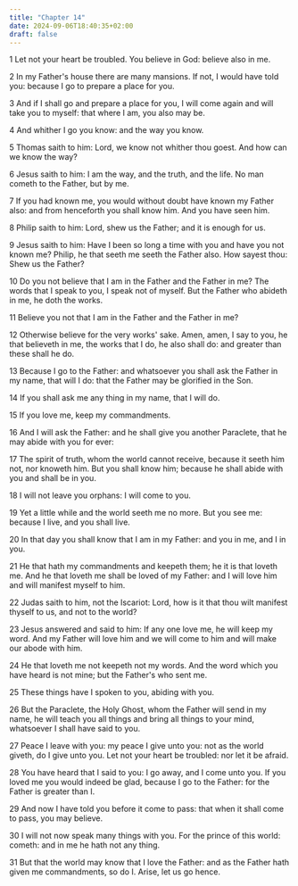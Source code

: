 ```yaml
---
title: "Chapter 14"
date: 2024-09-06T18:40:35+02:00
draft: false
---
```




1 Let not your heart be troubled. You believe in God: believe also in me.

2 In my Father's house there are many mansions. If not, I would have told you: because I go to prepare a place for you.

3 And if I shall go and prepare a place for you, I will come again and will take you to myself: that where I am, you also may be.

4 And whither I go you know: and the way you know.

5 Thomas saith to him: Lord, we know not whither thou goest. And how can we know the way?

6 Jesus saith to him: I am the way, and the truth, and the life. No man cometh to the Father, but by me.

7 If you had known me, you would without doubt have known my Father also: and from henceforth you shall know him. And you have seen him.

8 Philip saith to him: Lord, shew us the Father; and it is enough for us.

9 Jesus saith to him: Have I been so long a time with you and have you not known me? Philip, he that seeth me seeth the Father also. How sayest thou: Shew us the Father?

10 Do you not believe that I am in the Father and the Father in me? The words that I speak to you, I speak not of myself. But the Father who abideth in me, he doth the works.

11 Believe you not that I am in the Father and the Father in me?

12 Otherwise believe for the very works' sake. Amen, amen, I say to you, he that believeth in me, the works that I do, he also shall do: and greater than these shall he do.

13 Because I go to the Father: and whatsoever you shall ask the Father in my name, that will I do: that the Father may be glorified in the Son.

14 If you shall ask me any thing in my name, that I will do.

15 If you love me, keep my commandments.

16 And I will ask the Father: and he shall give you another Paraclete, that he may abide with you for ever:

17 The spirit of truth, whom the world cannot receive, because it seeth him not, nor knoweth him. But you shall know him; because he shall abide with you and shall be in you.

18 I will not leave you orphans: I will come to you.

19 Yet a little while and the world seeth me no more. But you see me: because I live, and you shall live.

20 In that day you shall know that I am in my Father: and you in me, and I in you.

21 He that hath my commandments and keepeth them; he it is that loveth me. And he that loveth me shall be loved of my Father: and I will love him and will manifest myself to him.

22 Judas saith to him, not the Iscariot: Lord, how is it that thou wilt manifest thyself to us, and not to the world?

23 Jesus answered and said to him: If any one love me, he will keep my word. And my Father will love him and we will come to him and will make our abode with him.

24 He that loveth me not keepeth not my words. And the word which you have heard is not mine; but the Father's who sent me.

25 These things have I spoken to you, abiding with you.

26 But the Paraclete, the Holy Ghost, whom the Father will send in my name, he will teach you all things and bring all things to your mind, whatsoever I shall have said to you.

27 Peace I leave with you: my peace I give unto you: not as the world giveth, do I give unto you. Let not your heart be troubled: nor let it be afraid.

28 You have heard that I said to you: I go away, and I come unto you. If you loved me you would indeed be glad, because I go to the Father: for the Father is greater than I.

29 And now I have told you before it come to pass: that when it shall come to pass, you may believe.

30 I will not now speak many things with you. For the prince of this world: cometh: and in me he hath not any thing.

31 But that the world may know that I love the Father: and as the Father hath given me commandments, so do I. Arise, let us go hence.

